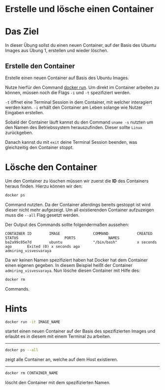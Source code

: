 Erstelle und lösche einen Container
=====

Das Ziel
========
In dieser Übung sollst du einen neuen Container, auf der Basis des Ubuntu Images aus Übung 1, erstellen und wieder 
löschen.

Erstelle den Container
----------------------

Erstelle einen neuen Container auf Basis des Ubuntu Images.

Nutze hierfür den Command [docker run](https://docs.docker.com/engine/reference/run/).
Um direkt im Container arbeiten zu können, müssen noch die Flags `-i` und `-t` spezifiziert werden.

`-t` öffnet eine Terminal Session in dem Container, mit welcher interagiert werden kann.
`-i` erhält den Container am Leben solange wie Nutzer Eingaben erstellen. 

Sobald der Container läuft kannst du den Command `uname -s` nutzten um den Namen des Betriebssystem herauszufinden.
Dieser sollte `Linux` zurückgeben.

Danach kannst du mit `exit` deine Terminal Session beenden, was gleichzeitig den Container stoppt.

Lösche den Container
====================

Um den Container zu löschen müssen wir zuerst die **ID** des Containers heraus finden.
Hierzu können wir den:
````bash
docker ps
````
Command nutzten.
Da der Container allerdings bereits gestoppt ist wird dieser nicht mehr aufgezeigt.
Um all existierenden Container aufzuzeigen muss die `--all` Flag gesetzt werden.

Der Output des Commands sollte folgendermaßen aussehen:
```
CONTAINER ID        IMAGE               COMMAND             CREATED             STATUS                     PORTS               NAMES
ba2a99c85e7d        ubuntu              "/bin/bash"         x seconds ago       Exited (0) x seconds ago                       admiring_visvesvaraya
```

Da wir keinen Namen spezifiziert haben hat Docker hat dem Container einen eigenen gegeben.
In diesem Beispiel heißt der Container `admiring_visvesvaraya`.
Nun lösche diesen Container mit Hilfe des:
```bash
docker rm
```` 
Commands.

Hints
=====
```bash
docker run -it IMAGE_NAME
```
startet einen neuen Container auf der Basis des spezifizierten Images und erlaubt es in diesem mit einem Terminal zu 
arbeiten.

----

```bash
docker ps --all
```
zeigt alle Container an, welche auf dem Host existieren.

----

```bash
docker rm CONTAINER_NAME
```
löscht den Container mit dem spezifizierten Namen.

